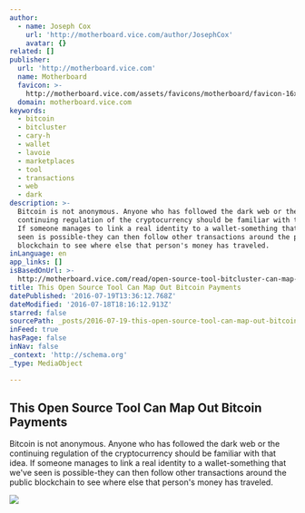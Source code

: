 ```yaml
---
author:
  - name: Joseph Cox
    url: 'http://motherboard.vice.com/author/JosephCox'
    avatar: {}
related: []
publisher:
  url: 'http://motherboard.vice.com'
  name: Motherboard
  favicon: >-
    http://motherboard.vice.com/assets/favicons/motherboard/favicon-16x16.png?v20160712123230
  domain: motherboard.vice.com
keywords:
  - bitcoin
  - bitcluster
  - cary-h
  - wallet
  - lavoie
  - marketplaces
  - tool
  - transactions
  - web
  - dark
description: >-
  Bitcoin is not anonymous. Anyone who has followed the dark web or the
  continuing regulation of the cryptocurrency should be familiar with that idea.
  If someone manages to link a real identity to a wallet-something that we've
  seen is possible-they can then follow other transactions around the public
  blockchain to see where else that person's money has traveled.
inLanguage: en
app_links: []
isBasedOnUrl: >-
  http://motherboard.vice.com/read/open-source-tool-bitcluster-can-map-out-bitcoin-payments
title: This Open Source Tool Can Map Out Bitcoin Payments
datePublished: '2016-07-19T13:36:12.768Z'
dateModified: '2016-07-18T18:16:12.913Z'
starred: false
sourcePath: _posts/2016-07-19-this-open-source-tool-can-map-out-bitcoin-payments.md
inFeed: true
hasPage: false
inNav: false
_context: 'http://schema.org'
_type: MediaObject

---
```

<article style=""><h1>This Open Source Tool Can Map Out Bitcoin Payments</h1><p>Bitcoin is not anonymous. Anyone who has followed the dark web or the continuing regulation of the cryptocurrency should be familiar with that idea. If someone manages to link a real identity to a wallet-something that we've seen is possible-they can then follow other transactions around the public blockchain to see where else that person's money has traveled.</p><img src="http://motherboard-images.vice.com/content-images/article/35735/1468859773120112.jpg" /></article>